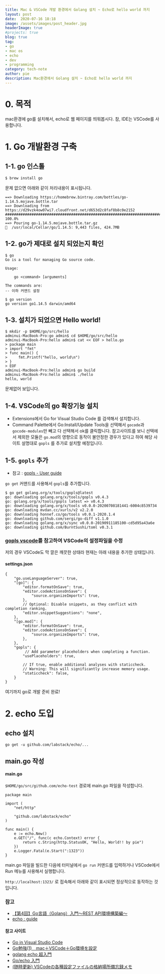 ```yaml
---
title: Mac & VSCode 개발 환경에서 Golang 설치 ~ Echo로 hello world 까지
layout: post
date:  2020-07-16 18:18
image: /assets/images/post_header.jpg
headerImage: true
#projects: true
blog: true
tag:
- go
- mac os
- echo
- dev
- programming
category: tech-note
author: pie
description: Mac환경에서 Golang 설치 ~ Echo로 hello world 까지
---
```


# 0. 목적
mac환경에 go를 설치해서, echo로 웹 페이지를 띄워봅시다. 참, IDE는 VSCode를 사용합니다.

# 1. Go 개발환경 구축

## 1-1. go 인스톨
```
$ brew install go
```

문제 없으면 아래와 같이 처리내용이 표시됩니다.
```
==> Downloading https://homebrew.bintray.com/bottles/go-1.14.5.mojave.bottle.tar
==> Downloading from https://d29vzk4ow07wi7.cloudfront.net/d653d2c8faf8b8c0e2152
######################################################################## 100.0%
==> Pouring go-1.14.5.mojave.bottle.tar.gz
🍺  /usr/local/Cellar/go/1.14.5: 9,443 files, 424.7MB
```

## 1-2. go가 제대로 설치 되었는지 확인
```
$ go
Go is a tool for managing Go source code.

Usage:

	go <command> [arguments]

The commands are:
-- 이하 커맨드 설정
```

```
$ go version
go version go1.14.5 darwin/amd64
```

## 1-3. 설치가 되었으면 Hello world!
```
$ mkdir -p $HOME/go/src/hello
adminui-MacBook-Pro:go admin$ cd $HOME/go/src/hello
adminui-MacBook-Pro:hello admin$ cat << EOF > hello.go 
> package main
> import "fmt"
> func main() {
>     fmt.Printf("hello, world\n")
> }
> EOF
adminui-MacBook-Pro:hello admin$ go build
adminui-MacBook-Pro:hello admin$ ./hello
hello, world
```
문제없어 보입니다.

## 1-4. VSCode의 go 확장기능 설치

- Extensions에서 Go for Visual Studio Code 를 검색해서 설치합니다.
- Command Palette에서 Go:Install/Update Tools을 선택해서 ```gocode```과 ```gocode-modules```만 빼고 다 선택해서 ok를 클릭합니다.
참고사이트를 보니 선택에서 제외한 모듈은 ```go.mod```의 영향으로 동작이 불안정한 경우가 있다고 하여 해당 사이트 설명대로 ```gopls``` 를 추가로 설치할 예정입니다.

## 1-5. ```gopls``` 추가
- 참고 : [gopls - User guide](https://github.com/golang/tools/blob/master/gopls/doc/user.md)

```go get``` 커맨드를 사용해서 ```gopls```를 추가합니다.
```
$ go get golang.org/x/tools/gopls@latest
go: downloading golang.org/x/tools/gopls v0.4.3
go: golang.org/x/tools/gopls latest => v0.4.3
go: downloading golang.org/x/tools v0.0.0-20200708181441-6004c8539734
go: downloading mvdan.cc/xurls/v2 v2.2.0
go: downloading honnef.co/go/tools v0.0.1-2020.1.4
go: downloading github.com/sergi/go-diff v1.1.0
go: downloading golang.org/x/sync v0.0.0-20190911185100-cd5d95a43a6e
go: downloading github.com/BurntSushi/toml v0.3.1
```

### [gopls vscode](https://github.com/golang/tools/blob/master/gopls/doc/vscode.md)를 참고하여 VSCode의 설정파일을 수정
저의 경우 VSCode도 막 깔은 깨끗한 상태라 현재는 아래 내용을 추가한 상태입니다.

#### settings.json
```
{
    "go.useLanguageServer": true,
    "[go]": {
        "editor.formatOnSave": true,
        "editor.codeActionsOnSave": {
            "source.organizeImports": true,
        },
        // Optional: Disable snippets, as they conflict with completion ranking.
        "editor.snippetSuggestions": "none",
    },
    "[go.mod]": {
        "editor.formatOnSave": true,
        "editor.codeActionsOnSave": {
            "source.organizeImports": true,
        },
    },
    "gopls": {
         // Add parameter placeholders when completing a function.
        "usePlaceholders": true,
    
        // If true, enable additional analyses with staticcheck.
        // Warning: This will significantly increase memory usage.
        "staticcheck": false,
    }
}
```

여기까지 go로 개발 준비 완료!

# 2. echo 도입

## echo 설치
```
go get -u github.com/labstack/echo/...
```

## main.go 작성
#### main.go

```$HOME/go/src/github.com/echo-test``` 경로에 main.go 파일을 작성합니다.

```
package main

import (
	"net/http"

	"github.com/labstack/echo"
)

func main() {
	e := echo.New()
	e.GET("/", func(c echo.Context) error {
		return c.String(http.StatusOK, "Hello, World!! by pie")
	})
	e.Logger.Fatal(e.Start(":1323"))
}
```
main.go 파일을 빌드한 다음에 터미널에서 ```go run``` 커맨드를 입력하거나 VSCode에서 Run 메뉴를 사용해서 실행합니다.

```http://localhost:1323/``` 로 접속해서 아래와 같이 표시되면 정상적으로 동작하는 것입니다.


### 참고
- [【第4回】Go言語（Golang）入門～REST API環境構築編～](https://rightcode.co.jp/blog/information-technology/golang-introduction-rest-api)
- [echo : guide](https://echo.labstack.com/guide)

#### 참고 사이트
- [Go in Visual Studio Code](https://code.visualstudio.com/docs/languages/go)
- [Go勉強(1)　mac＋VSCode＋Go環境を設定](https://qiita.com/oruharo/items/545378eae5c707f717ed)
- [golang echo 超入門](https://hawksnowlog.blogspot.com/2019/04/tutorial-golang-echo.html)
- [Go/echo 入門](https://qiita.com/pylor1n/items/36912a47c893ea5782cc)
- [(随時更新) VSCodeの各種設定ファイルの格納場所備忘録メモ](https://qiita.com/y-vectorfield/items/f9df044981ef29083318)
